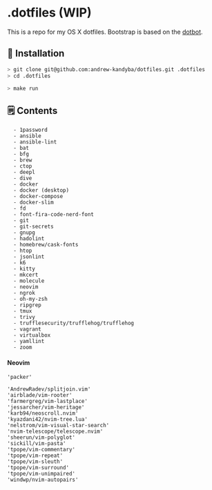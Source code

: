 # .dotfiles (WIP)

This is a repo for my OS X dotfiles.
Bootstrap is based on the [dotbot](https://github.com/anishathalye/dotbot).   

## :green_apple: Installation

```sh
> git clone git@github.com:andrew-kandyba/dotfiles.git .dotfiles
> cd .dotfiles

> make run
```

## :spiral_notepad: Contents

```
  - 1password
  - ansible
  - ansible-lint
  - bat
  - bfg
  - brew
  - ctop
  - deepl
  - dive
  - docker
  - docker (desktop)
  - docker-compose
  - docker-slim
  - fd
  - font-fira-code-nerd-font
  - git
  - git-secrets
  - gnupg
  - hadolint
  - homebrew/cask-fonts
  - htop
  - jsonlint
  - k6
  - kitty
  - mkcert
  - molecule
  - neovim
  - ngrok
  - oh-my-zsh
  - ripgrep
  - tmux
  - trivy
  - trufflesecurity/trufflehog/trufflehog
  - vagrant
  - virtualbox
  - yamllint
  - zoom
```

#### Neovim

```
'packer'

'AndrewRadev/splitjoin.vim'
'airblade/vim-rooter'
'farmergreg/vim-lastplace'
'jessarcher/vim-heritage'
'karb94/neoscroll.nvim'
'kyazdani42/nvim-tree.lua'
'nelstrom/vim-visual-star-search'
'nvim-telescope/telescope.nvim'
'sheerun/vim-polyglot'
'sickill/vim-pasta'
'tpope/vim-commentary'
'tpope/vim-repeat'
'tpope/vim-sleuth'
'tpope/vim-surround'
'tpope/vim-unimpaired'
'windwp/nvim-autopairs'
```
